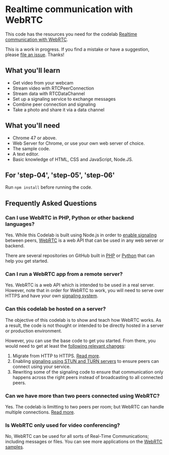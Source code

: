 # Realtime communication with WebRTC

This code has the resources you need for the codelab [Realtime communication with WebRTC](https://codelabs.developers.google.com/codelabs/webrtc-web/#0).

This is a work in progress. If you find a mistake or have a suggestion, please [file an issue](https://github.com/googlecodelabs/webrtc-web/issues). Thanks!

## What you'll learn
* Get video from your webcam
* Stream video with RTCPeerConnection
* Stream data with RTCDataChannel
* Set up a signaling service to exchange messages
* Combine peer connection and signaling
* Take a photo and share it via a data channel


## What you'll need
* Chrome 47 or above.
* Web Server for Chrome, or use your own web server of choice.
* The sample code.
* A text editor.
* Basic knowledge of HTML, CSS and JavaScript, Node.JS.


## For 'step-04', 'step-05', 'step-06'

Run `npm install` before running the code.

## Frequently Asked Questions

### Can I use WebRTC in PHP, Python or other backend languages?
Yes. While this Codelab is built using Node.js in order to [enable signaling](https://www.html5rocks.com/en/tutorials/webrtc/infrastructure/) between peers, [WebRTC](https://webrtc.org) is a web API that can be used in any web server or backend.

There are several repositories on GitHub built in [PHP](https://github.com/search?l=php&q=webrtc&type=Repositories) or [Python](https://github.com/search?l=Python&q=webrtc&type=Repositories) that can help you get started.

### Can I run a WebRTC app from a remote server?
Yes. WebRTC is a web API which is intended to be used in a real server. However, note that in order for WebRTC to work, you will need to serve over HTTPS and have your own [signaling system](https://www.html5rocks.com/en/tutorials/webrtc/infrastructure/).

### Can this codelab be hosted on a server?
The objective of this codelab is to show and teach how WebRTC works. As a result, the code is not thought or intended to be directly hosted in a server or production environment.

However, you can use the base code to get you started. From there, you would need to get at least the [following relevant changes](https://github.com/googlecodelabs/webrtc-web/issues/70):

1. Migrate from HTTP to HTTPS. [Read more](https://github.com/googlecodelabs/webrtc-web/issues/48).
1. Enabling [signaling using STUN and TURN servers](https://www.html5rocks.com/en/tutorials/webrtc/infrastructure/) to ensure peers can connect using your service.
1. Rewriting some of the signaling code to ensure that communication only happens across the right peers instead of broadcasting to all connected peers.

### Can we have more than two peers connected using WebRTC?
Yes. The codelab is limitting to two peers per room; but WebRTC can handle multiple connections. [Read more](https://github.com/googlecodelabs/webrtc-web/issues/72).

### Is WebRTC only used for video conferencing?
No, WebRTC can be used for all sorts of Real-Time Communications; including messages or files. You can see more applications on the [WebRTC samples](https://github.com/webrtc/samples).
